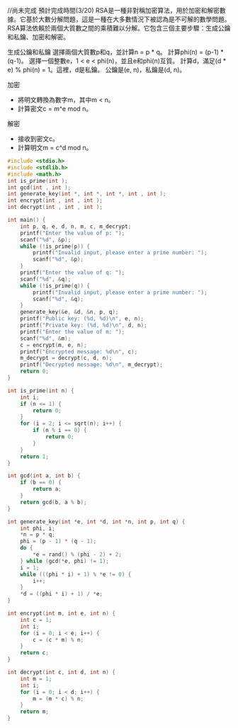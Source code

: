 //尚未完成 預計完成時間(3/20)
RSA是一種非對稱加密算法，用於加密和解密數據。它基於大數分解問題，這是一種在大多數情況下被認為是不可解的數學問題。RSA算法依賴於兩個大質數之間的乘積難以分解。它包含三個主要步驟：生成公鑰和私鑰、加密和解密。

生成公鑰和私鑰
選擇兩個大質數p和q，並計算n = p * q。
計算phi(n) = (p-1) * (q-1)。
選擇一個整數e，1 < e < phi(n)，並且e和phi(n)互質。
計算d，滿足(d * e) % phi(n) = 1。這裡，d是私鑰。
公鑰是(e, n)，私鑰是(d, n)。

加密  
  + 將明文轉換為數字m，其中m < n。  
  + 計算密文c = m^e mod n。
  
解密  
  + 接收到密文c。  
  + 計算明文m = c^d mod n。  
```c
#include <stdio.h>
#include <stdlib.h>
#include <math.h>
int is_prime(int );
int gcd(int , int );
int generate_key(int *, int *, int *, int , int );
int encrypt(int , int , int );
int decrypt(int , int , int );

int main() {
    int p, q, e, d, n, m, c, m_decrypt;
    printf("Enter the value of p: ");
    scanf("%d", &p);
    while (!is_prime(p)) {
        printf("Invalid input, please enter a prime number: ");
        scanf("%d", &p);
    }
    printf("Enter the value of q: ");
    scanf("%d", &q);
    while (!is_prime(q)) {
        printf("Invalid input, please enter a prime number: ");
        scanf("%d", &q);
    }
    generate_key(&e, &d, &n, p, q);
    printf("Public key: (%d, %d)\n", e, n);
    printf("Private key: (%d, %d)\n", d, n);
    printf("Enter the value of m: ");
    scanf("%d", &m);
    c = encrypt(m, e, n);
    printf("Encrypted message: %d\n", c);
    m_decrypt = decrypt(c, d, n);
    printf("Decrypted message: %d\n", m_decrypt);
    return 0;
}

int is_prime(int n) {
    int i;
    if (n <= 1) {
        return 0;
    }
    for (i = 2; i <= sqrt(n); i++) {
        if (n % i == 0) {
            return 0;
        }
    }
    return 1;
}

int gcd(int a, int b) {
    if (b == 0) {
        return a;
    }
    return gcd(b, a % b);
}

int generate_key(int *e, int *d, int *n, int p, int q) {
    int phi, i;
    *n = p * q;
    phi = (p - 1) * (q - 1);
    do {
        *e = rand() % (phi - 2) + 2;
    } while (gcd(*e, phi) != 1);
    i = 1;
    while (((phi * i) + 1) % *e != 0) {
        i++;
    }
    *d = ((phi * i) + 1) / *e;
}

int encrypt(int m, int e, int n) {
    int c = 1;
    int i;
    for (i = 0; i < e; i++) {
        c = (c * m) % n;
    }
    return c;
}

int decrypt(int c, int d, int n) {
    int m = 1;
    int i;
    for (i = 0; i < d; i++) {
        m = (m * c) % n;
    }
    return m;
}
```
